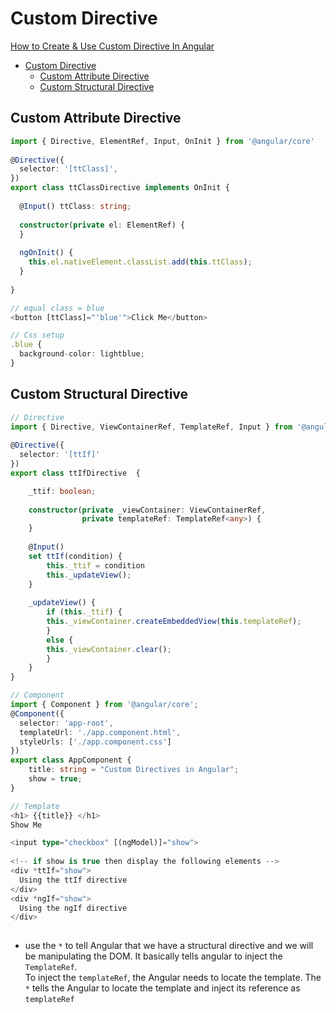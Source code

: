 # Custom Directive

[How to Create & Use Custom Directive In Angular](https://www.tektutorialshub.com/angular/custom-directive-in-angular/#creating-custom-attribute-directive)

- [Custom Directive](#custom-directive)
  - [Custom Attribute Directive](#custom-attribute-directive)
  - [Custom Structural Directive](#custom-structural-directive)


## Custom Attribute Directive

```typescript
import { Directive, ElementRef, Input, OnInit } from '@angular/core'
 
@Directive({
  selector: '[ttClass]',
})
export class ttClassDirective implements OnInit {
 
  @Input() ttClass: string;
 
  constructor(private el: ElementRef) {
  }
 
  ngOnInit() {
    this.el.nativeElement.classList.add(this.ttClass);
  }
 
}
```

```typescript
// equal class = blue
<button [ttClass]="'blue'">Click Me</button>

// Css setup
.blue {
  background-color: lightblue;
}

```

## Custom Structural Directive

```typescript
// Directive
import { Directive, ViewContainerRef, TemplateRef, Input } from '@angular/core';
 
@Directive({ 
  selector: '[ttIf]' 
})
export class ttIfDirective  {

    _ttif: boolean;
    
    constructor(private _viewContainer: ViewContainerRef,
                private templateRef: TemplateRef<any>) {
    }
    
    @Input()
    set ttIf(condition) {
        this._ttif = condition
        this._updateView();
    }
    
    _updateView() {
        if (this._ttif) {
        this._viewContainer.createEmbeddedView(this.templateRef);
        }
        else {
        this._viewContainer.clear();
        }
    }
}

// Component
import { Component } from '@angular/core';
@Component({
  selector: 'app-root',
  templateUrl: './app.component.html',
  styleUrls: ['./app.component.css']
})
export class AppComponent {
    title: string = "Custom Directives in Angular";
    show = true;
}

// Template
<h1> {{title}} </h1>
Show Me

<input type="checkbox" [(ngModel)]="show">
 
<!-- if show is true then display the following elements -->
<div *ttIf="show">
  Using the ttIf directive
</div>
<div *ngIf="show">
  Using the ngIf directive
</div>
 
```

- use the `*` to tell Angular that we have a structural directive and we will be manipulating the DOM. It basically tells angular to inject the `TemplateRef`.  
To inject the `templateRef`, the Angular needs to locate the template. The `*` tells the Angular to locate the template and inject its reference as `templateRef`



